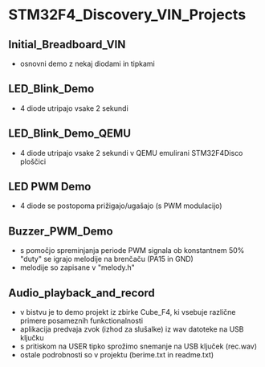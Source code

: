 # STM32F4_Discovery_VIN_Projects

## Initial_Breadboard_VIN
- osnovni demo z nekaj diodami in tipkami

## LED_Blink_Demo

- 4 diode utripajo vsake 2 sekundi

## LED_Blink_Demo_QEMU

- 4 diode utripajo vsake 2 sekundi v QEMU emulirani STM32F4Disco ploščici

## LED PWM Demo
- 4 diode se postopoma prižigajo/ugašajo (s PWM modulacijo)

## Buzzer_PWM_Demo
- s pomočjo spreminjanja periode PWM signala ob konstantnem 50% "duty" se igrajo melodije na brenčaču (PA15 in GND)
- melodije so zapisane v "melody.h"

## Audio_playback_and_record
- v bistvu je to demo projekt iz zbirke Cube_F4, ki vsebuje različne primere posameznih funkctionalnosti
- aplikacija predvaja zvok (izhod za slušalke) iz wav datoteke na USB ključku
- s pritiskom na USER tipko sprožimo snemanje na USB ključek (rec.wav)
- ostale podrobnosti so v projektu (berime.txt in readme.txt) 
